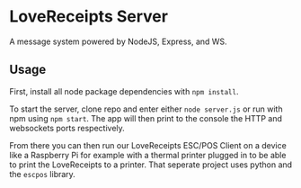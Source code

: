 # LoveReceipts Server

A message system powered by NodeJS, Express, and WS.

## Usage

First, install all node package dependencies with `npm install`.

To start the server, clone repo and enter either `node server.js` or run with npm using `npm start`. The app will then print to the console the HTTP and websockets ports respectively.

From there you can then run our LoveReceipts ESC/POS Client on a device like a Raspberry Pi for example with a thermal printer plugged in to be able to print the LoveReceipts to a printer. That seperate project uses python and the `escpos` library.
